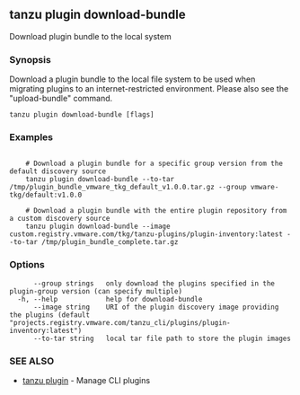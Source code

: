 ## tanzu plugin download-bundle

Download plugin bundle to the local system

### Synopsis

Download a plugin bundle to the local file system to be used when migrating plugins
to an internet-restricted environment. Please also see the "upload-bundle" command.

```
tanzu plugin download-bundle [flags]
```

### Examples

```

    # Download a plugin bundle for a specific group version from the default discovery source
    tanzu plugin download-bundle --to-tar /tmp/plugin_bundle_vmware_tkg_default_v1.0.0.tar.gz --group vmware-tkg/default:v1.0.0

    # Download a plugin bundle with the entire plugin repository from a custom discovery source
    tanzu plugin download-bundle --image custom.registry.vmware.com/tkg/tanzu-plugins/plugin-inventory:latest --to-tar /tmp/plugin_bundle_complete.tar.gz
```

### Options

```
      --group strings   only download the plugins specified in the plugin-group version (can specify multiple)
  -h, --help            help for download-bundle
      --image string    URI of the plugin discovery image providing the plugins (default "projects.registry.vmware.com/tanzu_cli/plugins/plugin-inventory:latest")
      --to-tar string   local tar file path to store the plugin images
```

### SEE ALSO

* [tanzu plugin](tanzu_plugin.md)	 - Manage CLI plugins


